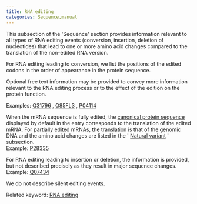 ```yaml
---
title: RNA editing
categories: Sequence,manual
---
```


This subsection of the 'Sequence' section provides information relevant to all types of RNA editing events (conversion, insertion, deletion of nucleotides) that lead to one or more amino acid changes compared to the translation of the non-edited RNA version.

For RNA editing leading to conversion, we list the positions of the edited codons in the order of appearance in the protein sequence.

Optional free text information may be provided to convey more information relevant to the RNA editing process or to the effect of the edition on the protein function.

Examples: [Q31796](https://www.uniprot.org/uniprotkb/Q31796#sequences) , [Q85FL3](https://www.uniprot.org/uniprotkb/Q85FL3#sequences) , [P04114](https://www.uniprot.org/uniprotkb/P04114#sequences)

When the mRNA sequence is fully edited, the [canonical protein sequence](http://www.uniprot.org/help/canonical%5Fand%5Fisoforms) displayed by default in the entry corresponds to the translation of the edited mRNA. For partially edited mRNAs, the translation is that of the genomic DNA and the amino acid changes are listed in the ' [Natural variant](https://www.uniprot.org/help/variant) ' subsection.  
Example: [P28335](https://www.uniprot.org/uniprotkb/P28335#sequences)

For RNA editing leading to insertion or deletion, the information is provided, but not described precisely as they result in major sequence changes.  
Example: [Q07434](https://www.uniprot.org/uniprotkb/Q07434#sequences)

We do not describe silent editing events.

Related keyword: [RNA editing](http://www.uniprot.org/keywords/691)
